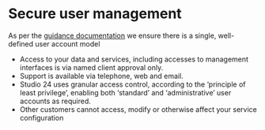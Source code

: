 # Secure user management

As per the [guidance documentation](https://www.ncsc.gov.uk/collection/cloud/the-cloud-security-principles/principle-9-secure-user-management) we ensure there is a single, well-defined user account model

* Access to your data and services, including accesses to management interfaces is via named client approval only.
* Support is available via telephone, web and email. 
* Studio 24 uses granular access control, according to the ‘principle of least privilege’, enabling both ‘standard’ and ‘administrative’ user accounts as required. 
* Other customers cannot access, modify or otherwise affect your service configuration
